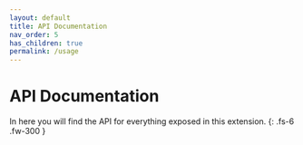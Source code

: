 ```yaml
---
layout: default
title: API Documentation
nav_order: 5
has_children: true
permalink: /usage
---
```


# API Documentation

In here you will find the API for everything exposed in this extension.
{: .fs-6 .fw-300 }
